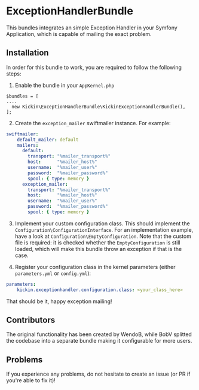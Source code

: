 # ExceptionHandlerBundle
This bundles integrates an simple Exception Handler in your Symfony Application, which is capable of mailing the exact problem. 

## Installation

In order for this bundle to work, you are required to follow the following steps:

1. Enable the bundle in your `AppKernel.php`
```
$bundles = [
....
  new Kickin\ExceptionHandlerBundle\KickinExceptionHandlerBundle(),
];
```

2. Create the `exception_mailer` swiftmailer instance. For example:
```yml
swiftmailer:
    default_mailer: default
    mailers:
      default:
        transport: "%mailer_transport%"
        host:      "%mailer_host%"
        username:  "%mailer_user%"
        password:  "%mailer_password%"
        spool: { type: memory }
      exception_mailer:
        transport: "%mailer_transport%"
        host:      "%mailer_host%"
        username:  "%mailer_user%"
        password:  "%mailer_password%"
        spool: { type: memory }
```

3. Implement your custom configuration class. This should implement the `Configuration\ConfigurationInterface`. For 
an implementation example, have a look at `Configuration\EmptyConfiguration`. Note that the custom file is required:
it is checked whether the `EmptyConfiguration` is still loaded, which will make this bundle throw an exception if that
is the case.

4. Register your configuration class in the kernel parameters (either `parameters.yml` or `config.yml`):
```yml
parameters:
    kickin.exceptionhandler.configuration.class: <your_class_here>
```

That should be it, happy exception mailing!

## Contributors

The original functionality has been created by WendoB, while BobV splitted the codebase into a separate bundle making
it configurable for more users.


## Problems

If you experience any problems, do not hesitate to create an issue (or PR if you're able to fix it)!
